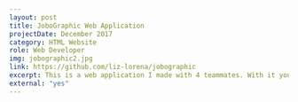 ```yaml
---
layout: post
title: JoboGraphic Web Application
projectDate: December 2017
category: HTML Website
role: Web Developer
img: jobographic2.jpg
link: https://github.com/liz-lorena/jobographic
excerpt: This is a web application I made with 4 teammates. With it you can find jobs and companies near your area and directions to them. It uses 4 APIs, Javascript, jQuery, AJAX, and PHP.
external: "yes"
---
```

